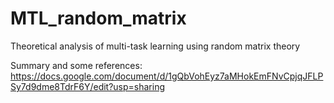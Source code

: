 # MTL_random_matrix
Theoretical analysis of multi-task learning using random matrix theory

Summary and some references:
https://docs.google.com/document/d/1gQbVohEyz7aMHokEmFNvCpjqJFLPSy7d9dme8TdrF6Y/edit?usp=sharing
